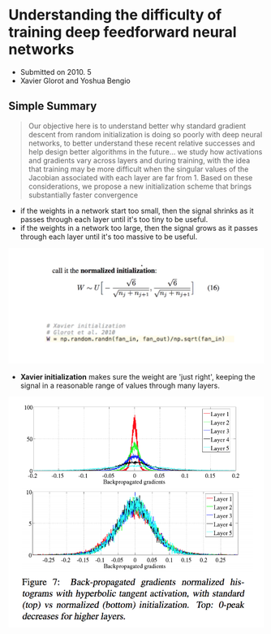 # Understanding the difficulty of training deep feedforward neural networks

- Submitted on 2010. 5
- Xavier Glorot and Yoshua Bengio

## Simple Summary

>  Our objective here is to understand better why standard gradient descent from random initialization is doing so poorly with deep neural networks, to better understand these recent relative successes and help design better algorithms in the future... we study how activations and gradients vary across layers and during training, with the idea that training may be more difficult when the singular values of the Jacobian associated with each layer are far from 1. Based on these considerations, we propose a new initialization scheme that brings substantially faster convergence

- if the weights in a network start too small, then the signal shrinks as it passes through each layer until it's too tiny to be useful.
- if the weights in a network too large, then the signal grows as it passes through each layer until it's too massive to be useful.

![images](../../images/xavier_initialization_1.png)

- **Xavier initialization** makes sure the weight are 'just right', keeping the signal in a reasonable range of values through many layers.

![images](../../images/xavier_initialization_2.png)